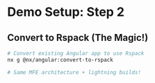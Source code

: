 ---
---

# Demo Setup: Step 2

<div class="mt-8">
<h2>Convert to Rspack (The Magic!)</h2>

```bash
# Convert existing Angular app to use Rspack
nx g @nx/angular:convert-to-rspack

# Same MFE architecture + lightning builds!
```

</div>
